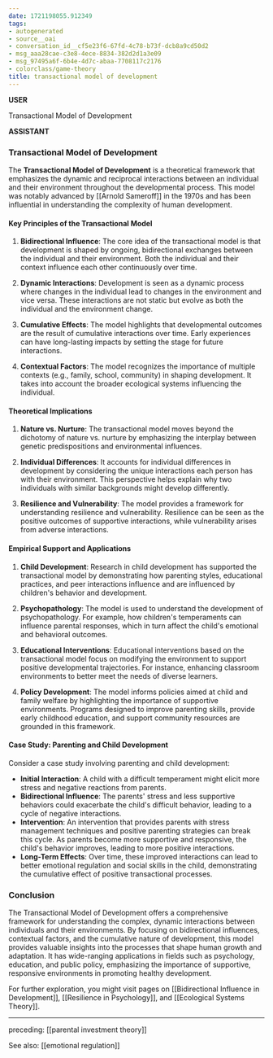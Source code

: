 ```yaml
---
date: 1721198055.912349
tags:
- autogenerated
- source__oai
- conversation_id__cf5e23f6-67fd-4c78-b73f-dcb8a9cd50d2
- msg_aaa28cae-c3e8-4ece-8834-382d2d1a3e09
- msg_97495a6f-6b4e-4d7c-abaa-7708117c2176
- colorclass/game-theory
title: transactional model of development
---
```


**USER**

Transactional Model of Development


**ASSISTANT**

### Transactional Model of Development

The **Transactional Model of Development** is a theoretical framework that emphasizes the dynamic and reciprocal interactions between an individual and their environment throughout the developmental process. This model was notably advanced by [[Arnold Sameroff]] in the 1970s and has been influential in understanding the complexity of human development.

#### Key Principles of the Transactional Model

1. **Bidirectional Influence**: The core idea of the transactional model is that development is shaped by ongoing, bidirectional exchanges between the individual and their environment. Both the individual and their context influence each other continuously over time.

2. **Dynamic Interactions**: Development is seen as a dynamic process where changes in the individual lead to changes in the environment and vice versa. These interactions are not static but evolve as both the individual and the environment change.

3. **Cumulative Effects**: The model highlights that developmental outcomes are the result of cumulative interactions over time. Early experiences can have long-lasting impacts by setting the stage for future interactions.

4. **Contextual Factors**: The model recognizes the importance of multiple contexts (e.g., family, school, community) in shaping development. It takes into account the broader ecological systems influencing the individual.

#### Theoretical Implications

1. **Nature vs. Nurture**: The transactional model moves beyond the dichotomy of nature vs. nurture by emphasizing the interplay between genetic predispositions and environmental influences.

2. **Individual Differences**: It accounts for individual differences in development by considering the unique interactions each person has with their environment. This perspective helps explain why two individuals with similar backgrounds might develop differently.

3. **Resilience and Vulnerability**: The model provides a framework for understanding resilience and vulnerability. Resilience can be seen as the positive outcomes of supportive interactions, while vulnerability arises from adverse interactions.

#### Empirical Support and Applications

1. **Child Development**: Research in child development has supported the transactional model by demonstrating how parenting styles, educational practices, and peer interactions influence and are influenced by children's behavior and development.

2. **Psychopathology**: The model is used to understand the development of psychopathology. For example, how children's temperaments can influence parental responses, which in turn affect the child's emotional and behavioral outcomes.

3. **Educational Interventions**: Educational interventions based on the transactional model focus on modifying the environment to support positive developmental trajectories. For instance, enhancing classroom environments to better meet the needs of diverse learners.

4. **Policy Development**: The model informs policies aimed at child and family welfare by highlighting the importance of supportive environments. Programs designed to improve parenting skills, provide early childhood education, and support community resources are grounded in this framework.

#### Case Study: Parenting and Child Development

Consider a case study involving parenting and child development:
- **Initial Interaction**: A child with a difficult temperament might elicit more stress and negative reactions from parents.
- **Bidirectional Influence**: The parents' stress and less supportive behaviors could exacerbate the child's difficult behavior, leading to a cycle of negative interactions.
- **Intervention**: An intervention that provides parents with stress management techniques and positive parenting strategies can break this cycle. As parents become more supportive and responsive, the child's behavior improves, leading to more positive interactions.
- **Long-Term Effects**: Over time, these improved interactions can lead to better emotional regulation and social skills in the child, demonstrating the cumulative effect of positive transactional processes.

### Conclusion

The Transactional Model of Development offers a comprehensive framework for understanding the complex, dynamic interactions between individuals and their environments. By focusing on bidirectional influences, contextual factors, and the cumulative nature of development, this model provides valuable insights into the processes that shape human growth and adaptation. It has wide-ranging applications in fields such as psychology, education, and public policy, emphasizing the importance of supportive, responsive environments in promoting healthy development.

For further exploration, you might visit pages on [[Bidirectional Influence in Development]], [[Resilience in Psychology]], and [[Ecological Systems Theory]].


---

preceding: [[parental investment theory]]

See also: [[emotional regulation]]